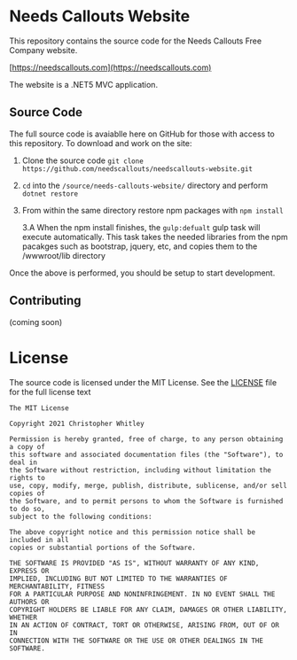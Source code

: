 # Needs Callouts Website
This repository contains the source code for the Needs Callouts Free Company website.

[https://needscallouts.com](https://needscallouts.com)

The website is a .NET5 MVC application.

## Source Code
The full source code is avaiablle here on GitHub for those with access to this repository. To download and work on the site:


1. Clone the source code `git clone https://github.com/needscallouts/needscallouts-website.git`

2. `cd` into the `/source/needs-callouts-website/` directory and perform `dotnet restore`

3. From within the same directory restore npm packages with `npm install`

    3.A When the npm install finishes, the `gulp:defualt` gulp task will execute automatically.  This task takes the needed libraries from the npm pacakges such as bootstrap, jquery, etc, and copies them to the /wwwroot/lib directory

Once the above is performed, you should be setup to start development.

## Contributing
(coming soon)

# License
The source code is licensed under the MIT License.  See the [LICENSE](/LICENSE.md) file for the full license text
```
The MIT License

Copyright 2021 Christopher Whitley

Permission is hereby granted, free of charge, to any person obtaining a copy of
this software and associated documentation files (the "Software"), to deal in
the Software without restriction, including without limitation the rights to
use, copy, modify, merge, publish, distribute, sublicense, and/or sell copies of
the Software, and to permit persons to whom the Software is furnished to do so,
subject to the following conditions:

The above copyright notice and this permission notice shall be included in all
copies or substantial portions of the Software.

THE SOFTWARE IS PROVIDED "AS IS", WITHOUT WARRANTY OF ANY KIND, EXPRESS OR
IMPLIED, INCLUDING BUT NOT LIMITED TO THE WARRANTIES OF MERCHANTABILITY, FITNESS
FOR A PARTICULAR PURPOSE AND NONINFRINGEMENT. IN NO EVENT SHALL THE AUTHORS OR
COPYRIGHT HOLDERS BE LIABLE FOR ANY CLAIM, DAMAGES OR OTHER LIABILITY, WHETHER
IN AN ACTION OF CONTRACT, TORT OR OTHERWISE, ARISING FROM, OUT OF OR IN
CONNECTION WITH THE SOFTWARE OR THE USE OR OTHER DEALINGS IN THE SOFTWARE.
```

